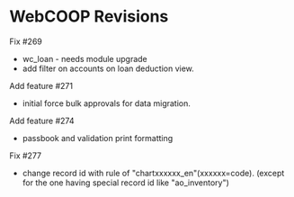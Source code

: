 # WebCOOP Revisions

Fix #269
- wc_loan - needs module upgrade
- add filter on accounts on loan deduction view.

Add feature #271
- initial force bulk approvals for data migration.

Add feature #274
- passbook and validation print formatting

Fix #277
- change record id with rule of "chartxxxxxx_en"(xxxxxx=code).
  (except for the one having special record id like "ao_inventory")




